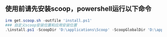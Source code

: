 ## 使用前请先安装scoop，powershell运行以下命令
```powershell
irm get.scoop.sh -outfile 'install.ps1'
### 自定义scoop安装位置和应用安装位置
.\install.ps1 -ScoopDir 'D:\applications\Scoop' -ScoopGlobalDir 'D:\applications\Scoop\Apps'
```

